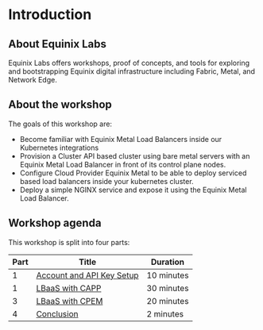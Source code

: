 # Introduction

## About Equinix Labs

Equinix Labs offers workshops, proof of concepts, and tools for exploring and bootstrapping Equinix digital infrastructure including Fabric, Metal, and Network Edge.

## About the workshop

The goals of this workshop are:

- Become familiar with Equinix Metal Load Balancers inside our Kubernetes integrations
- Provision a Cluster API based cluster using bare metal servers with an Equinix Metal Load Balancer in front of its control plane nodes.
- Configure Cloud Provider Equinix Metal to be able to deploy serviced based load balancers inside your kubernetes cluster.
- Deploy a simple NGINX service and expose it using the Equinix Metal Load Balancer.

## Workshop agenda

This workshop is split into four parts:

<!-- TEMPLATE USER: rename part filenames and titles below to match the titles within part files -->

| Part | Title                                                     | Duration   |
| ---- | --------------------------------------------------------- | ---------- |
| 1    | [Account and API Key Setup](./parts/1-account-api-key.md) | 10 minutes |
| 1    | [LBaaS with CAPP](./parts/2-deploy-cluster.md)            | 30 minutes |
| 3    | [LBaaS with CPEM](./parts/3-deploy-app.md)                | 20 minutes |
| 4    | [Conclusion](./parts/4-conclusion.md)                     | 2 minutes  |

